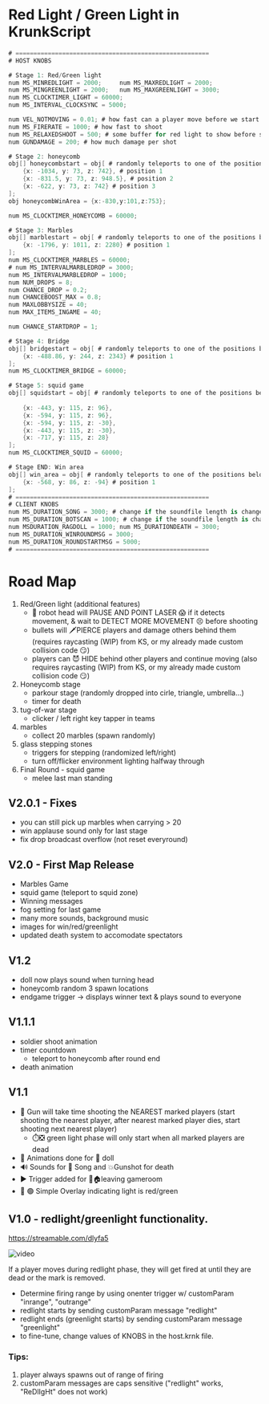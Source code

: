 
# Red Light / Green Light in KrunkScript

```cs
# ======================================================
# HOST KNOBS

# Stage 1: Red/Green light
num MS_MINREDLIGHT = 2000;     num MS_MAXREDLIGHT = 2000;
num MS_MINGREENLIGHT = 2000;   num MS_MAXGREENLIGHT = 3000;
num MS_CLOCKTIMER_LIGHT = 60000; 
num MS_INTERVAL_CLOCKSYNC = 5000;

num VEL_NOTMOVING = 0.01; # how fast can a player move before we start shooting it (pixels/ms)
num MS_FIRERATE = 1000; # how fast to shoot
num MS_RELAXEDSHOOT = 500; # some buffer for red light to show before shooting
num GUNDAMAGE = 200; # how much damage per shot

# Stage 2: honeycomb
obj[] honeycombstart = obj[ # randomly teleports to one of the positions below
    {x: -1034, y: 73, z: 742}, # position 1
    {x: -831.5, y: 73, z: 948.5}, # position 2
    {x: -622, y: 73, z: 742} # position 3
];
obj honeycombWinArea = {x:-830,y:101,z:753};

num MS_CLOCKTIMER_HONEYCOMB = 60000;

# Stage 3: Marbles
obj[] marblestart = obj[ # randomly teleports to one of the positions below
    {x: -1796, y: 1011, z: 2280} # position 1
];
num MS_CLOCKTIMER_MARBLES = 60000;
# num MS_INTERVALMARBLEDROP = 3000;
num MS_INTERVALMARBLEDROP = 1000;
num NUM_DROPS = 8;
num CHANCE_DROP = 0.2;
num CHANCEBOOST_MAX = 0.8;
num MAXLOBBYSIZE = 40;
num MAX_ITEMS_INGAME = 40;

num CHANCE_STARTDROP = 1;

# Stage 4: Bridge 
obj[] bridgestart = obj[ # randomly teleports to one of the positions below
    {x: -488.86, y: 244, z: 2343} # position 1
];
num MS_CLOCKTIMER_BRIDGE = 60000;

# Stage 5: squid game
obj[] squidstart = obj[ # randomly teleports to one of the positions below
    
    {x: -443, y: 115, z: 96},
    {x: -594, y: 115, z: 96},
    {x: -594, y: 115, z: -30},
    {x: -443, y: 115, z: -30},
    {x: -717, y: 115, z: 28}
];
num MS_CLOCKTIMER_SQUID = 60000;

# Stage END: Win area
obj[] win_area = obj[ # randomly teleports to one of the positions below
    {x: -568, y: 86, z: -94} # position 1
];
# ======================================================
# CLIENT KNOBS
num MS_DURATION_SONG = 3000; # change if the soundfile length is changed
num MS_DURATION_BOTSCAN = 1000; # change if the soundfile length is changed
num MSDURATION_RAGDOLL = 1000; num MS_DURATIONDEATH = 3000;
num MS_DURATION_WINROUNDMSG = 3000;
num MS_DURATION_ROUNDSTARTMSG = 5000;
# ======================================================
```

# Road Map
1. Red/Green light (additional features)
	- 🤖 robot head will PAUSE AND POINT LASER 😱 if it detects movement, & wait to DETECT MORE MOVEMENT 😣 before shooting
	- bullets will 🗡️PIERCE players and damage others behind them (requires raycasting (WIP) from KS, or my already made custom collision code 😏)
	- players can 😈 HIDE behind other players and continue moving (also requires raycasting (WIP) from KS, or my already made custom collision code 😏)
2. Honeycomb stage
	- parkour stage (randomly dropped into cirle, triangle, umbrella...)
	- timer for death
3. tug-of-war stage
	- clicker / left right key tapper in teams 
4. marbles
	- collect 20 marbles (spawn randomly)
5.  glass stepping stones
	- triggers for stepping (randomized left/right)
	- turn off/flicker environment lighting halfway through
6. Final Round - squid game
	- melee last man standing

## V2.0.1 - Fixes
- you can still pick up marbles when carrying > 20
- win applause sound only for last stage
- fix drop broadcast overflow (not reset everyround)

## V2.0 - First Map Release
- Marbles Game
- squid game (teleport to squid zone)
- Winning messages
- fog setting for last game 
- many more sounds, background music
- images for win/red/greenlight
- updated death system to accomodate spectators


## V1.2 
- doll now plays sound when turning head
- honeycomb random 3 spawn locations
- endgame trigger -> displays winner text & plays sound to everyone

## V1.1.1
- soldier shoot animation
- timer countdown
	- teleport to honeycomb after round end
- death animation

## V1.1  
- 🔫 Gun will take time shooting the NEAREST marked players (start shooting the nearest player, after nearest marked player dies, start shooting next nearest player)
	- ⏱️❎ green light phase will only start when all marked players are dead
- 🎥 Animations done for 🎎 doll
- 🔊 Sounds for 🎵 Song and 💥Gunshot for death
- ▶️ Trigger added for 🏃🏠leaving gameroom
- 🔴 🟢 Simple Overlay indicating light is red/green 




## V1.0 - redlight/greenlight functionality. 

https://streamable.com/dlyfa5

![video](2021-10-13_23-03-07.gif)

If a player moves during redlight phase, they will get fired at until they are dead or the mark is removed.
- Determine firing range by using onenter trigger w/ customParam "inrange", "outrange"
- redlight starts by sending customParam message "redlight"
- redlight ends (greenlight starts) by sending customParam message "greenlight"
- to fine-tune, change values of KNOBS in the host.krnk file.

### Tips:
1. player always spawns out of range of firing
2. customParam messages are caps sensitive ("redlight" works, "ReDlIgHt" does not work)
